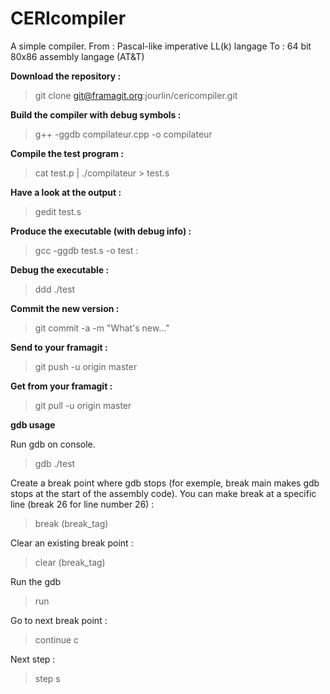 # CERIcompiler

A simple compiler.
From : Pascal-like imperative LL(k) langage
To : 64 bit 80x86 assembly langage (AT&T)

**Download the repository :**

> git clone git@framagit.org:jourlin/cericompiler.git

**Build the compiler with debug symbols :**

> g++ -ggdb compilateur.cpp -o compilateur

**Compile the test program :**

> cat test.p | ./compilateur > test.s

**Have a look at the output :**

> gedit test.s

**Produce the executable (with debug info) :**

> gcc -ggdb test.s -o test :

**Debug the executable :**

> ddd ./test

**Commit the new version :**

> git commit -a -m "What's new..."

**Send to your framagit :**

> git push -u origin master

**Get from your framagit :**

> git pull -u origin master

**gdb usage**

Run gdb on console.
> gdb ./test

Create a break point where gdb stops (for exemple, break main makes gdb stops at the start of the assembly code). You can make break at a specific line (break 26 for line number 26) :
> break (break_tag)

Clear an existing break point :
> clear (break_tag)

Run the gdb
> run

Go to next break point :
> continue
> c

Next step :
> step
> s